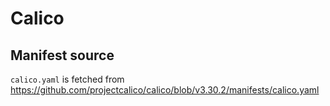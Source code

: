 # Calico

## Manifest source

`calico.yaml` is fetched from <https://github.com/projectcalico/calico/blob/v3.30.2/manifests/calico.yaml>
